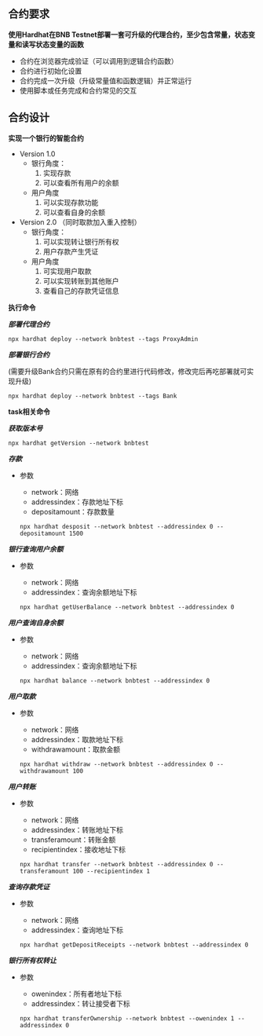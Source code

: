 ## 合约要求

**使用Hardhat在BNB Testnet部署一套可升级的代理合约，至少包含常量，状态变量和读写状态变量的函数**

- 合约在浏览器完成验证（可以调用到逻辑合约函数）
- 合约进行初始化设置
- 合约完成一次升级（升级常量值和函数逻辑）并正常运行
- 使用脚本或任务完成和合约常见的交互

## 合约设计

**实现一个银行的智能合约**

- Version 1.0
  - 银行角度：
    1. 实现存款
    2. 可以查看所有用户的余额
  - 用户角度
    1. 可以实现存款功能
    2. 可以查看自身的余额
- Version 2.0  （同时取款加入重入控制）
  - 银行角度：
    1. 可以实现转让银行所有权
    2. 用户存款产生凭证
  - 用户角度
    1. 可实现用户取款
    2. 可以实现转账到其他账户
    3. 查看自己的存款凭证信息

**执行命令**

***部署代理合约***

`npx hardhat deploy --network bnbtest --tags ProxyAdmin`

***部署银行合约***

(需要升级Bank合约只需在原有的合约里进行代码修改，修改完后再吃部署就可实现升级)

`npx hardhat deploy --network bnbtest --tags Bank`

**task相关命令**

***获取版本号***

`npx hardhat getVersion --network bnbtest`

***存款***

- 参数

  - network：网络
  - addressindex：存款地址下标
  - depositamount：存款数量

  `npx hardhat desposit --network bnbtest --addressindex 0 --depositamount 1500 `

***银行查询用户余额***

- 参数

  - network：网络
  - addressindex：查询余额地址下标

  `npx hardhat getUserBalance --network bnbtest --addressindex 0`

***用户查询自身余额***

- 参数

  - network：网络
  - addressindex：查询余额地址下标

  `npx hardhat balance --network bnbtest --addressindex 0`

***用户取款***

- 参数

  - network：网络
  - addressindex：取款地址下标
  - withdrawamount：取款金额

  `npx hardhat withdraw --network bnbtest --addressindex 0 --withdrawamount 100`

***用户转账***

- 参数

  - network：网络
  - addressindex：转账地址下标
  - transferamount：转账金额
  - recipientindex：接收地址下标

  `npx hardhat transfer --network bnbtest --addressindex 0 --transferamount 100 --recipientindex 1`

***查询存款凭证***

- 参数

  - network：网络
  - addressindex：查询地址下标

  `npx hardhat getDepositReceipts --network bnbtest --addressindex 0`

***银行所有权转让***

- 参数

  - owenindex：所有者地址下标
  - addressindex：转让接受者下标

  `npx hardhat transferOwnership --network bnbtest --owenindex 1 --addressindex 0`
